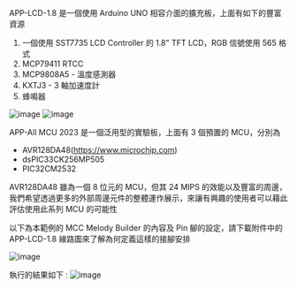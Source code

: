 APP-LCD-1.8 是一個使用 Arduino UNO 相容介面的擴充板，上面有如下的豐富資源
1.  一個使用 SST7735 LCD Controller 的 1.8" TFT LCD，RGB 信號使用 565 格式
2.  MCP79411 RTCC
3.  MCP9808A5 - 溫度感測器
4.  KXTJ3 - 3 軸加速度計
5. 蜂鳴器

![image](https://github.com/CalvinHoMicrochip/APP-LCD-1.8-TFT-and-RTCC/assets/20454551/bd8e60d1-f85f-4493-b57f-d4cd97d76b33)
![image](https://github.com/CalvinHoMicrochip/APP-LCD-1.8-TFT-and-RTCC/assets/20454551/5bf582f5-9aea-48e8-8c38-97f0e2bca427)

APP-All MCU 2023 是一個泛用型的實驗板，上面有 3 個預置的 MCU，分別為
-  AVR128DA48(https://www.microchip.com)
-  dsPIC33CK256MP505
-  PIC32CM2532

AVR128DA48 雖為一個 8 位元的 MCU，但其 24 MIPS 的效能以及豐富的周邊，我們希望透過更多的外部周邊元件的整體運作展示，來讓有興趣的使用者可以藉此評估使用此系列 MCU 的可能性

以下為本範例的 MCC Melody Builder 的內容及 Pin 腳的設定，請下載附件中的 APP-LCD-1.8 線路圖來了解為何定義這樣的接腳安排

![image](https://github.com/CalvinHoMicrochip/APP-LCD-1.8-TFT-and-RTCC/assets/20454551/ae137553-7a51-4cd6-91fb-cc62cc92cd0a)

執行的結果如下 : 
![image](https://github.com/CalvinHoMicrochip/APP-LCD-1.8-TFT-and-RTCC/assets/20454551/dae7b1f6-f2e3-4809-802d-110a138da2a5)
